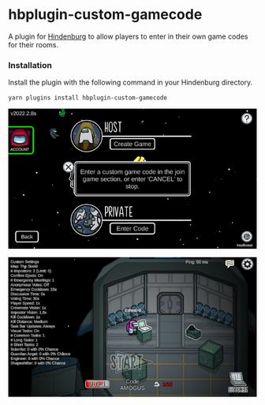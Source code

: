 # hbplugin-custom-gamecode

A plugin for [Hindenburg](https://github.com/skeldjs/Hindenburg) to allow players to enter in their own game codes for their rooms.

### Installation
Install the plugin with the following command in your Hindenburg directory.
```sh
yarn plugins install hbplugin-custom-gamecode
```

![Main menu screenshot showing the disconnect message that appears when you create a game](https://raw.githubusercontent.com/SkeldJS/hbplugin-custom-gamecode/master/assets/menu.png)

![In-game screenshot showing the custom game code](https://raw.githubusercontent.com/SkeldJS/hbplugin-custom-gamecode/master/assets/game.png)
